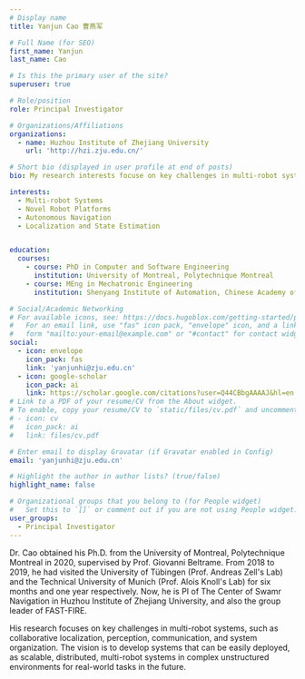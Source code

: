 ```yaml
---
# Display name
title: Yanjun Cao 曹燕军

# Full Name (for SEO)
first_name: Yanjun
last_name: Cao

# Is this the primary user of the site?
superuser: true

# Role/position
role: Principal Investigator

# Organizations/Affiliations
organizations:
  - name: Huzhou Institute of Zhejiang University
    url: 'http://hzi.zju.edu.cn/'

# Short bio (displayed in user profile at end of posts)
bio: My research interests focuse on key challenges in multi-robot systems, such as collaborative localization, perception, communication, and system organization.

interests:
  - Multi-robot Systems
  - Novel Robot Platforms
  - Autonomous Navigation
  - Localization and State Estimation


education:
  courses:
    - course: PhD in Computer and Software Engineering
      institution: University of Montreal, Polytechnique Montreal
    - course: MEng in Mechatronic Engineering
      institution: Shenyang Institute of Automation, Chinese Academy of Sciences

# Social/Academic Networking
# For available icons, see: https://docs.hugoblox.com/getting-started/page-builder/#icons
#   For an email link, use "fas" icon pack, "envelope" icon, and a link in the
#   form "mailto:your-email@example.com" or "#contact" for contact widget.
social:
  - icon: envelope
    icon_pack: fas
    link: 'yanjunhi@zju.edu.cn'
  - icon: google-scholar
    icon_pack: ai
    link: https://scholar.google.com/citations?user=Q44CBbgAAAAJ&hl=en
# Link to a PDF of your resume/CV from the About widget.
# To enable, copy your resume/CV to `static/files/cv.pdf` and uncomment the lines below.
# - icon: cv
#   icon_pack: ai
#   link: files/cv.pdf

# Enter email to display Gravatar (if Gravatar enabled in Config)
email: 'yanjunhi@zju.edu.cn'

# Highlight the author in author lists? (true/false)
highlight_name: false

# Organizational groups that you belong to (for People widget)
#   Set this to `[]` or comment out if you are not using People widget.
user_groups:
  - Principal Investigator
---
```


Dr. Cao obtained his Ph.D. from the University of Montreal, Polytechnique Montreal in 2020, supervised by Prof. Giovanni Beltrame. From 2018 to 2019, he had visited the University of Tübingen (Prof. Andreas Zell's Lab) and the Technical University of Munich (Prof. Alois Knoll's Lab) for six months and one year respectively. Now, he is PI of The Center of Swamr Navigation in Huzhou Institute of Zhejiang University, and also the group leader of FAST-FIRE. 

His research focuses on key challenges in multi-robot systems, such as collaborative localization, perception, communication, and system organization. The vision is to develop systems that can be easily deployed, as scalable, distributed, multi-robot systems in complex unstructured environments for real-world tasks in the future.